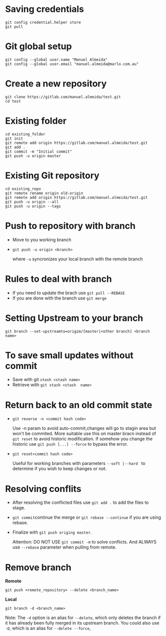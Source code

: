 # Saving credentials
````
git config credential.helper store
git pull
````
# Git global setup

```
git config --global user.name "Manuel Almeida"
git config --global user.email "manuel.almeida@marlo.com.au"
```
# Create a new repository

```
git clone https://gitlab.com/manuel.almeida/test.git
cd test
```

# Existing folder

```
cd existing_folder
git init
git remote add origin https://gitlab.com/manuel.almeida/test.git
git add .
git commit -m "Initial commit"
git push -u origin master
```

# Existing Git repository

``` 
cd existing_repo
git remote rename origin old-origin
git remote add origin https://gitlab.com/manuel.almeida/test.git
git push -u origin --all
git push -u origin --tags
```

# Push to repository with branch
- Move to you working branch
- `git push -u origin <branch>`
   
   where `-u` syncronizes your local branch with the remote branch
   
# Rules to deal with branch
- If you need to update the brach use `git pull --REBASE`
- If you are done with the branch use `git merge` 

# Setting Upstream to your branch
`git branch --set-upstreamto=origim/[master|<other branch] <branch name>` 

# To save small updates without commit
- Save with git `stash <stash name>`
- Retrieve with `git stash <stash  name>`

# Return back to an old commit state 
- `git reverse -n <commit hash code>`

   Use -n param to avoid auto-commit,changes will go to stagin area but won't be commited. 
   More suitable use this on master bracn instead of `git reset` to avoid historic modification.
   If somehow you change the historic use `git push [...] --force` to bypass the error.

- `git reset<commit hash code>`

   Useful for working branches  with parameters `--soft |--hard ` to determine if you wish to keep changes or not.
   
# Resolving conflits
-  After resolving the conflicted files use `git add .` to add the files to stage.
- `git commit`continue the merge  or `git rebase --continue` if you are using rebase. 
- Finalize with `git push origing master`.
      
    Attention: DO NOT USE  `git commit -m` to solve conflicts. And ALWAYS use `--rebase` parameter when pulling from remote.
 # Remove branch
**Remote**

`git push <remote_repository> --delete <branch_name>`

**Local** 

`git branch -d <branch_name>`

  Note: The `-d` option is an alias for `--delete`, which only deletes the branch if it has already been fully merged in its upstream    branch. You could also use `-D`, which is an alias for `--delete --force`, 
   

